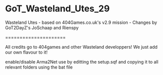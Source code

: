 GoT_Wasteland_Utes_29
=====================

Wasteland Utes - based on 404Games.co.uk's v2.9 mission - Changes by GoT2DayZ's JoSchaap and Rienspy

=====================

All credits go to 404games and other Wasteland developpers! We just add our own flavour to it!


enable/disable Arma2Net use by editting the setup.sqf and copying it to all relevant folders using the bat file

